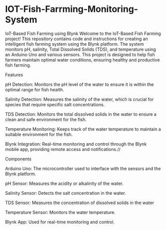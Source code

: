 # IOT-Fish-Farrming-Monitoring-System

IoT-Based Fish Farming using Blynk
Welcome to the IoT-Based Fish Farming project! This repository contains code and instructions for creating an intelligent fish farming system using the Blynk platform. The system monitors pH, salinity, Total Dissolved Solids (TDS), and temperature using an Arduino Uno and various sensors. This project is designed to help fish farmers maintain optimal water conditions, ensuring healthy and productive fish farming.

Features

pH Detection: Monitors the pH level of the water to ensure it is within the optimal range for fish health.

Salinity Detection: Measures the salinity of the water, which is crucial for species that require specific salt concentrations.

TDS Detection: Monitors the total dissolved solids in the water to ensure a clean and safe environment for the fish.

Temperature Monitoring: Keeps track of the water temperature to maintain a suitable environment for the fish.

Blynk Integration: Real-time monitoring and control through the Blynk mobile app, providing remote access and notifications.//

Components

Arduino Uno: The microcontroller used to interface with the sensors and the Blynk platform.

pH Sensor: Measures the acidity or alkalinity of the water.

Salinity Sensor: Detects the salt concentration in the water.

TDS Sensor: Measures the concentration of dissolved solids in the water

Temperature Sensor: Monitors the water temperature.

Blynk App: Used for real-time monitoring and control.
